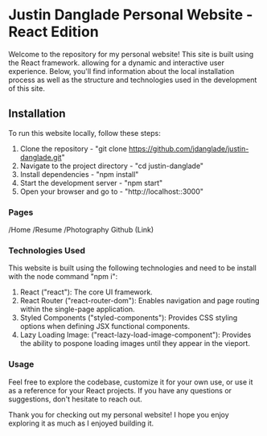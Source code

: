 # Justin Danglade Personal Website - React Edition

Welcome to the repository for my personal website! This site is built using the React framework.
allowing for a dynamic and interactive user experience. Below, you'll find information about the
local installation process as well as the structure and technologies used in the development of
this site.

## Installation

To run this website locally, follow these steps:

1. Clone the repository - "git clone https://github.com/jdanglade/justin-danglade.git"
2. Navigate to the project directory - "cd justin-danglade"
3. Install dependencies - "npm install"
4. Start the development server - "npm start"
5. Open your browser and go to - "http://localhost::3000"

### Pages

/Home
/Resume
/Photography
Github (Link)

### Technologies Used

This website is built using the following technologies and need to be install with the node command "npm i":

1. React ("react"): The core UI framework.
2. React Router ("react-router-dom"): Enables navigation and page routing within the single-page application.
3. Styled Components ("styled-components"): Provides CSS styling options when defining JSX functional components.
4. Lazy Loading Image: ("react-lazy-load-image-component"): Provides the ability to pospone loading images until they
   appear in the vieport.

### Usage

Feel free to explore the codebase, customize it for your own use, or use it as a reference for your React projects. If you have any questions or suggestions, don't hesitate to reach out.

Thank you for checking out my personal website! I hope you enjoy exploring it as much as I enjoyed building it.
